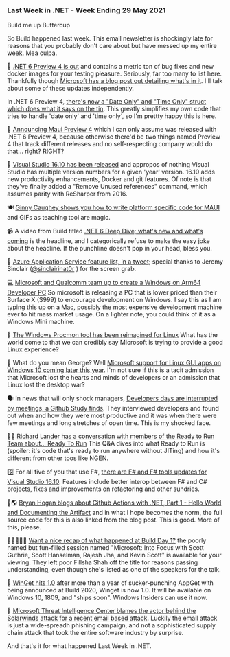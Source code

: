 ### Last Week in .NET - Week Ending 29 May 2021

Build me up Buttercup

So Build happened last week.  This email newsletter is shockingly late for reasons that you probably don't care about but have messed up my entire week.  Mea culpa.

📢 [.NET 6 Preview 4 is out](https://github.com/dotnet/core/blob/main/release-notes/6.0/preview/6.0.0-preview.4.md) and contains a metric ton of bug fixes and new docker images for your testing pleasure. Seriously, far too many to list here. Thankfully though [Microsoft has a blog post out detailing what's in it](https://devblogs.microsoft.com/dotnet/announcing-net-6-preview-4/).  I'll talk about some of these updates independently.

In .NET 6 Preview 4, [there's now a "Date Only" and "Time Only" struct which does what it says on the tin](https://github.com/dotnet/runtime/issues/49036).  This greatly simplifies my own code that tries to handle 'date only' and 'time only', so I'm prettty happy this is here.

📢 [Announcing Maui Preview 4](https://devblogs.microsoft.com/dotnet/announcing-net-maui-preview-4/) which I can only assume was released with .NET 6 Preview 4, because otherwise there'd be two things named Preview 4 that track different releases and no self-respecting company would do that... right? RIGHT?

🎉 [Visual Studio 16.10 has been released](https://docs.microsoft.com/en-us/visualstudio/releases/2019/release-notes#16.10.0) and appropos of nothing Visual Studio has multiple version numbers for a given 'year' version. 16.10 adds new productivity enhancements, Docker and git features.  Of note is that they've finally added a "Remove Unused references" command, which assumes parity with ReSharper from 2016.

🍽 [Ginny Caughey shows you how to write platform specific code for MAUI](https://twitter.com/gcaughey/status/1397262990550962189?s=20) and GIFs as teaching tool are magic. 

📹 A video from Build titled [.NET 6 Deep Dive; what's new and what's coming](https://mybuild.microsoft.com/sessions/70d379f4-1173-4941-b389-8796152ec7b8?source=%2Ffavorites) is the headline, and I categorically refuse to make the easy joke about the headline.  If the punchline doesn't pop in your head, bless you.

📃 [Azure Application Service feature list, in a tweet](https://twitter.com/sinclairinat0r/status/1397233099617021952); special thanks to Jeremy Sinclair ([@sinclairinat0r](https://twitter.com/sinclairinat0r) ) for the screen grab.

💻 [Microsoft and Qualcomm team up to create a Windows on Arm64 Developer PC](https://www.theverge.com/2021/5/25/22452710/microsoft-qualcomm-windows-on-arm-dev-kit-pc-features-release-date) So microsoft is releasing a PC that is lower priced than their Surface X ($999) to encourage development on Windows.  I say this as I am typing this up on a Mac, possibly the most expensive development machine ever to hit mass market usage.  On a lighter note, you could think of it as a Windows Mini machine. 

📢 [The Windows Procmon tool has been reimagined for Linux](https://github.com/Sysinternals/ProcMon-for-Linux) What has the world come to that we can credibly say Microsoft is trying to provide a good Linux experience?

🐧 What do you mean George? Well [Microsoft support for Linux GUI apps on Windows 10 coming later this year](https://www.zdnet.com/article/microsoft-makes-support-for-linux-gui-apps-on-windows-10-generally-available/).  I'm not sure if this is a tacit admission that Microsoft lost the hearts and minds of developers or an admission that Linux lost the desktop war?

🗣 In news that will only shock managers, [Developers days are interrupted by meetings, a Github Study finds](https://www.theregister.com/2021/05/25/developers_interruptions_github/).  They interviewed developers and found out when and how they were most productive and it was when there were few meetings and long stretches of open time.  This is my shocked face.

🏃‍♂️ [Richard Lander has a conversation with members of the Ready to Run Team about... Ready To Run](https://devblogs.microsoft.com/dotnet/conversation-about-ready-to-run/) This Q&A dives into what Ready to Run is (spoiler: it's code that's ready to run anywhere without JITing) and how it's different from other toos like NGEN.

5️⃣ For all five of you that use F#, [there are F# and F# tools updates for Visual Studio 16.10](https://devblogs.microsoft.com/dotnet/f-and-f-tools-update-for-visual-studio-16-10/). Features include better interop between F# and C# projects, fixes and improvements on refactoring and other sundries.

👋🌎 [Bryan Hogan blogs about Github Actions with .NET, Part 1 - Hello World and Documenting the Artifact](https://nodogmablog.bryanhogan.net/2021/04/github-actions-with-net-part-1-hello-world-and-downloading-the-artifact/)  and in what I hope becomes the norm, the full source code for this is also linked from the blog post.  This is good. More of this, please.

👨👨👨👨👩 [Want a nice recap of what happened at Build Day 1?](https://mybuild.microsoft.com/sessions/1c424246-f216-4c03-97ce-4bdce97fd75f?source=schedule) the poorly named but fun-filled session named "Microsoft: Into Focus with Scott Guthrie, Scott Hanselman, Rajesh Jha, and Kevin Scott" is available for your viewing.  They left poor Fillsha Shah off the title for reasons passing understanding, even though she's listed as one of the speakers for the talk.  

🎂 [WinGet hits 1.0](https://devblogs.microsoft.com/commandline/windows-package-manager-1-0/) after more than a year of sucker-punching AppGet with being announced at Build 2020, Winget is now 1.0.   It will be available on Windows 10, 1809, and "ships soon".  Windows Insiders can use it now.

📧 [Microsoft Threat Intelligence Center blames the actor behind the Solarwinds attack for a recent email based attack](https://twitter.com/MsftSecIntel/status/1398074279523098625). Luckily the email attack is just a wide-spreadh phishing campaign, and not a sophisticated supply chain attack that took the entire software industry by surprise.

And that's it for what happened Last Week in .NET.
